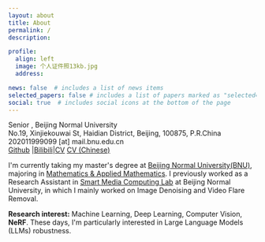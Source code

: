 ```yaml
---
layout: about
title: About
permalink: /
description: 

profile:
  align: left
  image: 个人证件照13kb.jpg
  address: 

news: false  # includes a list of news items
selected_papers: false # includes a list of papers marked as "selected={true}"
social: true  # includes social icons at the bottom of the page
---
```


Senior , Beijing Normal University<br>
No.19, Xinjiekouwai St, Haidian District, Beijing, 100875, P.R.China<br>
202011999099 [at] mail.bnu.edu.cn<br>
[Github](https://github.com/TianwenZhou) |[Bilibili](https://space.bilibili.com/207013776)|[CV](https://go.jd92.wang/cv) [CV (Chinese)](https://go.jd92.wang/cvchinese)

I'm currently taking my master's degree at [Beijing Normal University(BNU)](http://www.bnu.edu.cn/), majoring in [Mathematics & Applied Mathematics](http://math.bnu.edu.cn/). I previously worked as a Research Assistant in [Smart Media Computing Lab](https://vmcl.bnu.edu.cn/news/index.htm) at Beijing Normal University, in which I mainly worked on Image Denoising and Video Flare Removal.

**Research interest:** Machine Learning, Deep Learning, Computer Vision, **NeRF**. These days, I'm particularly interested in Large Language Models (LLMs) robustness.



